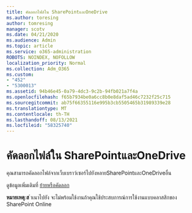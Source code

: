 ```yaml
---
title: คัดลอกไฟล์ใน SharePointและOneDrive
ms.author: toresing
author: tomresing
manager: scotv
ms.date: 04/21/2020
ms.audience: Admin
ms.topic: article
ms.service: o365-administration
ROBOTS: NOINDEX, NOFOLLOW
localization_priority: Normal
ms.collection: Adm_O365
ms.custom:
- "452"
- "5300013"
ms.assetid: 94b46e45-0a79-4dc3-9c2b-94fb021a7f4a
ms.openlocfilehash: f65b7934be0a6cc8b0e8daf5ad46c7232f25c715
ms.sourcegitcommit: ab75f66355116e995b3cb5505465b31989339e28
ms.translationtype: MT
ms.contentlocale: th-TH
ms.lasthandoff: 08/13/2021
ms.locfileid: "58325740"
---
```

# <a name="copy-files-in-sharepoint-and-onedrive"></a>คัดลอกไฟล์ใน SharePointและOneDrive

คุณสามารถคัดลอกไฟล์จากเว็บเบราว์เซอร์ไปยังหลายSharePointและOneDriveอื่น

ดูข้อมูลเพิ่มเติมที่ [ย้ายหรือคัดลอก](https://support.microsoft.com/office/00e2f483-4df3-46be-a861-1f5f0c1a87bc)

**หมายเหตุ**:**ส** ําเนาไปยัง จะไม่พร้อมใช้งานถ้าคุณใช้ประสบการณ์การใช้งานแบบคลาสสิกของ SharePoint Online
